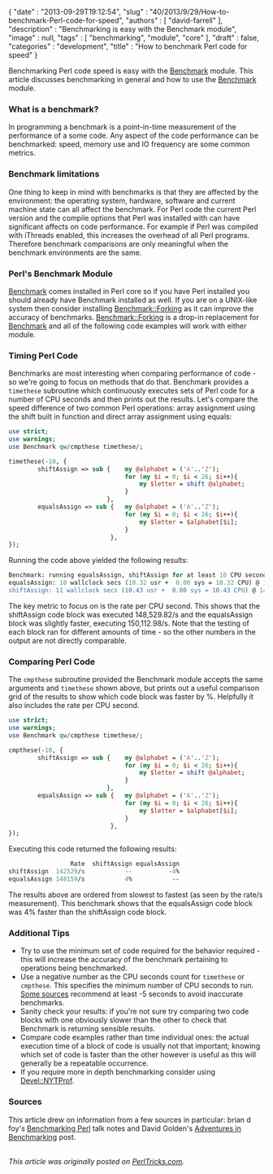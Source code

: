 {
   "date" : "2013-09-29T19:12:54",
   "slug" : "40/2013/9/29/How-to-benchmark-Perl-code-for-speed",
   "authors" : [
      "david-farrell"
   ],
   "description" : "Benchmarking is easy with the Benchmark module",
   "image" : null,
   "tags" : [
      "benchmarking",
      "module",
      "core"
   ],
   "draft" : false,
   "categories" : "development",
   "title" : "How to benchmark Perl code for speed"
}


Benchmarking Perl code speed is easy with the [Benchmark](https://metacpan.org/module/Benchmark) module. This article discusses benchmarking in general and how to use the [Benchmark](https://metacpan.org/module/Benchmark) module.

### What is a benchmark?

In programming a benchmark is a point-in-time measurement of the performance of a some code. Any aspect of the code performance can be benchmarked: speed, memory use and IO frequency are some common metrics.

### Benchmark limitations

One thing to keep in mind with benchmarks is that they are affected by the environment: the operating system, hardware, software and current machine state can all affect the benchmark. For Perl code the current Perl version and the compile options that Perl was installed with can have significant affects on code performance. For example if Perl was compiled with iThreads enabled, this increases the overhead of all Perl programs. Therefore benchmark comparisons are only meaningful when the benchmark environments are the same.

### Perl's Benchmark Module

[Benchmark](https://metacpan.org/module/Benchmark) comes installed in Perl core so if you have Perl installed you should already have Benchmark installed as well. If you are on a UNIX-like system then consider installing [Benchmark::Forking](https://metacpan.org/module/Benchmark::Forking) as it can improve the accuracy of benchmarks. [Benchmark::Forking](https://metacpan.org/module/Benchmark::Forking) is a drop-in replacement for [Benchmark](https://metacpan.org/module/Benchmark) and all of the following code examples will work with either module.

### Timing Perl Code

Benchmarks are most interesting when comparing performance of code - so we're going to focus on methods that do that. Benchmark provides a `timethese` subroutine which continuously executes sets of Perl code for a number of CPU seconds and then prints out the results. Let's compare the speed difference of two common Perl operations: array assignment using the shift built in function and direct array assignment using equals:

```perl
use strict;
use warnings;
use Benchmark qw/cmpthese timethese/;

timethese(-10, {
        shiftAssign => sub {    my @alphabet = ('A'..'Z');
                                for (my $i = 0; $i < 26; $i++){
                                    my $letter = shift @alphabet;
                                }
                           },
        equalsAssign => sub {   my @alphabet = ('A'..'Z');
                                for (my $i = 0; $i < 26; $i++){
                                    my $letter = $alphabet[$i];
                                }
                            },
});
```

Running the code above yielded the following results:

```perl
Benchmark: running equalsAssign, shiftAssign for at least 10 CPU seconds...
equalsAssign: 10 wallclock secs (10.32 usr +  0.00 sys = 10.32 CPU) @ 150112.98/s (n=1549166)
shiftAssign: 11 wallclock secs (10.43 usr +  0.00 sys = 10.43 CPU) @ 148529.82/s (n=1549166)
```

The key metric to focus on is the rate per CPU second. This shows that the shiftAssign code block was executed 148,529.82/s and the equalsAssign block was slightly faster, executing 150,112.98/s. Note that the testing of each block ran for different amounts of time - so the other numbers in the output are not directly comparable.

### Comparing Perl Code

The `cmpthese` subroutine provided the Benchmark module accepts the same arguments and `timethese` shown above, but prints out a useful comparison grid of the results to show which code block was faster by %. Helpfully it also includes the rate per CPU second.

```perl
use strict;
use warnings;
use Benchmark qw/cmpthese timethese/;

cmpthese(-10, {
        shiftAssign => sub {    my @alphabet = ('A'..'Z');
                                for (my $i = 0; $i < 26; $i++){
                                    my $letter = shift @alphabet;
                                }
                           },
        equalsAssign => sub {   my @alphabet = ('A'..'Z');
                                for (my $i = 0; $i < 26; $i++){
                                    my $letter = $alphabet[$i];
                                }
                            },
});
```

Executing this code returned the following results:

```perl
                 Rate  shiftAssign equalsAssign
shiftAssign  142529/s           --          -4%
equalsAssign 148159/s           4%           --
```

The results above are ordered from slowest to fastest (as seen by the rate/s measurement). This benchmark shows that the equalsAssign code block was 4% faster than the shiftAssign code block.

### Additional Tips

-   Try to use the minimum set of code required for the behavior required - this will increase the accuracy of the benchmark pertaining to operations being benchmarked.
-   Use a negative number as the CPU seconds count for `timethese` or `cmpthese`. This specifies the minimum number of CPU seconds to run. [Some sources](http://www.perlmonks.org/?node_id=8745) recommend at least -5 seconds to avoid inaccurate benchmarks.
-   Sanity check your results: if you're not sure try comparing two code blocks with one obviously slower than the other to check that Benchmark is returning sensible results.
-   Compare code examples rather than time individual ones: the actual execution time of a block of code is usually not that important; knowing which set of code is faster than the other however is useful as this will generally be a repeatable occurrence.
-   If you require more in depth benchmarking consider using [Devel::NYTProf](https://metacpan.org/module/Devel::NYTProf).

### Sources

This article drew on information from a few sources in particular: brian d foy's [Benchmarking Perl](http://www252.pair.com/comdog/Talks/benchmarking_perl.pdf) talk notes and David Golden's [Adventures in Benchmarking](http://www.dagolden.com/index.php/1849/adventures-in-benchmarking-part-1/) post.

\
*This article was originally posted on [PerlTricks.com](http://perltricks.com).*
